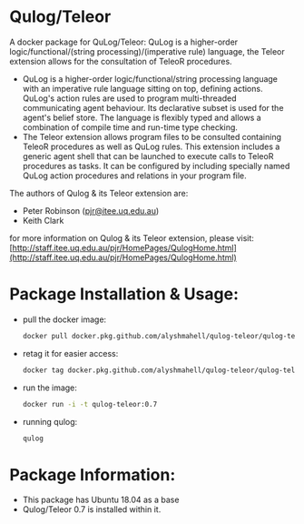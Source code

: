 # Qulog/Teleor
A docker package for QuLog/Teleor: QuLog is a higher-order logic/functional/(string processing)/(imperative rule) language, the Teleor extension allows for the consultation of TeleoR procedures.  

- QuLog is a higher-order logic/functional/string processing language with an imperative rule language sitting on top, defining actions. QuLog's action rules are used to program multi-threaded communicating agent behaviour. Its declarative subset is used for the agent's belief store. The language is flexibly typed and allows a combination of compile time and run-time type checking.
- The Teleor extension allows program files to be consulted containing TeleoR procedures as well as QuLog rules. This extension includes a generic agent shell that can be launched to execute calls to TeleoR procedures as tasks. It can be configured by including specially named QuLog action procedures and relations in your program file.

The authors of Qulog & its Teleor extension are:
- Peter Robinson (pjr@itee.uq.edu.au)
- Keith Clark  

for more information on  Qulog & its Teleor extension, please visit: [http://staff.itee.uq.edu.au/pjr/HomePages/QulogHome.html](http://staff.itee.uq.edu.au/pjr/HomePages/QulogHome.html)

# Package Installation & Usage:
- pull the docker image:
  ```sh
  docker pull docker.pkg.github.com/alyshmahell/qulog-teleor/qulog-teleor:0.7
  ```
- retag it for easier access:
  ```sh
  docker tag docker.pkg.github.com/alyshmahell/qulog-teleor/qulog-teleor:0.7 qulog-teleor:0.7
  ```
- run the image:
  ```sh
  docker run -i -t qulog-teleor:0.7
  ````
- running qulog:
  ```sh
  qulog
  ```

# Package Information:
- This package has Ubuntu 18.04 as a base
- Qulog/Teleor 0.7 is installed within it.